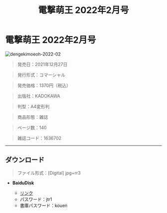 ﻿---
layout: mypost
title: 	電撃萌王 2022年2月号
categories: [角川書店]
---

# 電撃萌王 2022年2月号

![dengekimoeoh-2022-02](dengekimoeoh-2022-02-Cover.jpg)


> 発売日：2021年12月27日

> 発行形式：コマーシャル

> 発売価格：1370円（税込）

> 出版社：KADOKAWA

> 判型：A4変形判

> 商品形態：雑誌

> ページ数：140

> 雑誌コード：1636702

---
## ダウンロード
> ファイル形式：[Digital] jpg+rr3

  - **BaiduDisk**

    - [リンク](https://pan.baidu.com/s/1rL_rzpj11NsZf5981oWBCg)
    - パスワード：jtr1
    - 書庫パスワード：kouen
